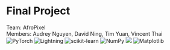 # Final Project

Team: AfroPixel<br>
Members: Audrey Nguyen, David Ning, Tim Yuan, Vincent Thai<br>
![PyTorch](https://img.shields.io/badge/PyTorch-%23EE4C2C.svg?style=for-the-badge&logo=PyTorch&logoColor=white)
![Lightning](https://img.shields.io/badge/-Lightning-792ee5?logo=pytorchlightning&logoColor=white)
![scikit-learn](https://img.shields.io/badge/scikit--learn-%23F7931E.svg?style=for-the-badge&logo=scikit-learn&logoColor=white)
![NumPy](https://img.shields.io/badge/numpy-%23013243.svg?style=for-the-badge&logo=numpy&logoColor=white)
![](https://raw.githubusercontent.com/wandb/assets/main/wandb-github-badge-gradient.svg)
![Matplotlib](https://img.shields.io/badge/Matplotlib-%23ffffff.svg?style=for-the-badge&logo=Matplotlib&logoColor=black)
